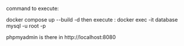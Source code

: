command to execute:

docker compose up --build -d
then execute : docker exec -it database mysql -u root -p

phpmyadmin is there in http://localhost:8080
